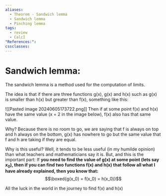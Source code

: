 ```yaml
---
aliases:
  - Theorem - Sandwich lemma
  - Sandwich lemma
  - Pinching lemma
tags:
  - review
  - CalcI
"References:": 
cssclasses:
---
```

# Sandwich lemma: 
The sandwich lemma is a method used for the computation of limits. 

The idea is that if there are three functions g(x), g(x) and h(x) such as g(x) is smaller than h(x) but greater than f(x), something like this: 

![[Pasted image 20240605173722.png]]
Then if at some point f(x) and h(x) have the same value (x = 2 in the image below), f(x) also has that same value. 

Why? Because there is no room to go, we are saying that f is always on top and h always on the bottom, g(x) has nowhere to go but the same value that f and h are taking if they are equal. 

Why is this useful? Well, it tends to be less useful (in my humilde opinion) than what teachers and mathematicians say it is. But, and this is the important part: 
If **you need to find the value of g(x) at some point (lets say $x_0$), then if you can find two functions f(x) and h(x) that follow all what I have already explained, then you know that:**
$$\boxed{g(x_0) = f(x_0) = h(x_0)}$$

All the luck in the world in the journey to find f(x) and h(x)
